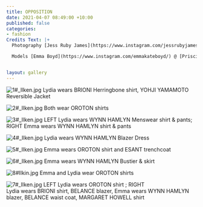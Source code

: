 ```yaml
---
title: OPPOSITION
date: 2021-04-07 08:49:00 +10:00
published: false
categories:
- fashion
Credits Text: |+
  Photography [Jess Ruby James](https://www.instagram.com/jessrubyjames/) Stylist [Ilkin Kurt](https://www.instagram.com/ilkinkurt/) Hair & Make up [Teneille Sorgiovanni](https://www.instagram.com/teneillesorg/) using Gucci Beauty and Christoph Robin hair products

  Models [Emma Boyd](https://www.instagram.com/emmakateboyd/) @ [Priscillas](https://www.priscillas.com.au/) & [Lydia Reidd](https://www.instagram.com/lydia.reidd/) @ [Chadwick Models](http://www.chadwickmodels.com/)


layout: gallery
---
```


![1#_Ilken.jpg](/uploads/1%23_Ilken.jpg)
Lydia wears BRIONI Herringbone shirt, YOHJI YAMAMOTO Reversible Jacket

![2#_Ilken.jpg](/uploads/2%23_Ilken.jpg)
Both wear OROTON shirts


![3#_Ilken.jpg](/uploads/3%23_Ilken.jpg)
LEFT Lydia wears WYNN HAMLYN Menswear shirt & pants; RIGHT Emma wears WYNN HAMLYN shirt & pants


![4#_Ilken.jpg](/uploads/4%23_Ilken.jpg)
Lydia wears WYNN HAMLYN Blazer Dress


![5#_Ilken.jpg](/uploads/5%23_Ilken.jpg)
Emma wears OROTON shirt and ESANT trenchcoat


![6#_Ilken.jpg](/uploads/6%23_Ilken.jpg)
Emma wears WYNN HAMLYN Bustier & skirt

![8#Ilkin.jpg](/uploads/8%23Ilkin.jpg)
Emma and Lydia wear OROTON shirts


![7#_Ilken.jpg](/uploads/7%23_Ilken.jpg)
LEFT Lydia wears OROTON shirt ; RIGHT  
Lydia wears BRIONI shirt, BELANCE blazer, 
Emma wears WYNN HAMLYN blazer, BELANCE waist coat, MARGARET HOWELL shirt














